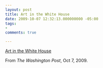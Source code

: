 ```yaml
---
layout: post
title: Art in the White House
date: 2009-10-07 12:32:13.000000000 -05:00
tags:
- 
comments: true

---
```

<p><a href="http://www.washingtonpost.com/wp-dyn/content/article/2009/10/06/AR2009100601824.html?wpisrc=newsletter">Art in the White House</a>
<div class="link_description">
<p>From <em>The Washington Post</em>, Oct 7, 2009.</p>
</div>
